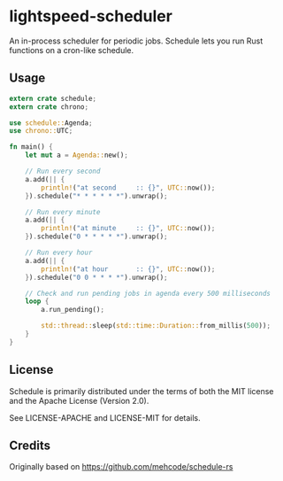 # lightspeed-scheduler

An in-process scheduler for periodic jobs. Schedule lets you run Rust functions on a cron-like schedule.


## Usage

```rust
extern crate schedule;
extern crate chrono;

use schedule::Agenda;
use chrono::UTC;

fn main() {
    let mut a = Agenda::new();

    // Run every second
    a.add(|| {
        println!("at second     :: {}", UTC::now());
    }).schedule("* * * * * *").unwrap();

    // Run every minute
    a.add(|| {
        println!("at minute     :: {}", UTC::now());
    }).schedule("0 * * * * *").unwrap();

    // Run every hour
    a.add(|| {
        println!("at hour       :: {}", UTC::now());
    }).schedule("0 0 * * * *").unwrap();

    // Check and run pending jobs in agenda every 500 milliseconds
    loop {
        a.run_pending();

        std::thread::sleep(std::time::Duration::from_millis(500));
    }
}
```

## License

Schedule is primarily distributed under the terms of both the MIT license and the Apache License (Version 2.0).

See LICENSE-APACHE and LICENSE-MIT for details.


## Credits

Originally based on https://github.com/mehcode/schedule-rs
